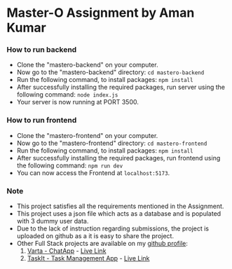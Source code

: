 # Master-O Assignment by Aman Kumar

### How to run backend
- Clone the "mastero-backend" on your computer.
- Now go to the "mastero-backend" directory:
`cd mastero-backend`
- Run the following command, to install packages:
`npm install`
- After successfully installing the required packages, run server using the following command:
`node index.js`
- Your server is now running at PORT 3500.

### How to run frontend
- Clone the "mastero-frontend" on your computer.
- Now go to the "mastero-frontend" directory:
`cd mastero-frontend`
- Run the following command, to install packages:
`npm install`
- After successfully installing the required packages, run frontend using the following command:
`npm run dev`
- You can now access the Frontend at `localhost:5173`.

### Note
- This project satisfies all the requirements mentioned in the Assignment.
- This project uses a json file which acts as a database and is populated with 3 dummy user data.
- Due to the lack of instruction regarding submissions, the project is uploaded on github as a it is easy to share the project.
- Other Full Stack projects are available on my [github profile](https://github.com/Namchi7): 
	 1. [Varta - ChatApp](https://github.com/Namchi7/varta-chatapp) - [Live Link](https://varta-chatapp.netlify.app)
	 2.  [TaskIt - Task Management App](https://github.com/Namchi7/taskit) - [Live Link](https://taskit0.netlify.app)
